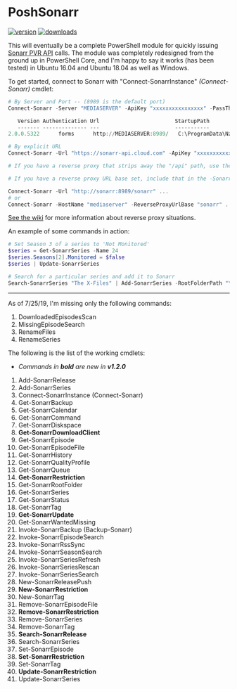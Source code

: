 # PoshSonarr

[![version](https://img.shields.io/powershellgallery/v/PoshSonarr.svg)](https://www.powershellgallery.com/packages/PoshSonarr)
[![downloads](https://img.shields.io/powershellgallery/dt/PoshSonarr.svg?label=downloads)](https://www.powershellgallery.com/stats/packages/PoshSonarr?groupby=Version)

This will eventually be a complete PowerShell module for quickly issuing [Sonarr PVR API](https://github.com/Sonarr/Sonarr/wiki/API) calls. The module was completely redesigned from the ground up in PowerShell Core, and I'm happy to say it works (has been tested) in Ubuntu 16.04 and Ubuntu 18.04 as well as Windows.

To get started, connect to Sonarr with "Connect-SonarrInstance" _(Connect-Sonarr)_ cmdlet:

```powershell
# By Server and Port -- (8989 is the default port)
Connect-Sonarr -Server "MEDIASERVER" -ApiKey "xxxxxxxxxxxxxxxx" -PassThru

   Version Authentication Url                        StartupPath
   ------- -------------- ---                        -----------
2.0.0.5322      forms      http://MEDIASERVER:8989/   C:\ProgramData\NzbDrone\bin

# By explicit URL
Connect-Sonarr -Url "https://sonarr-api.cloud.com" -ApiKey "xxxxxxxxxxxx" -PassThru

# If you have a reverse proxy that strips away the "/api" path, use the "-NoApiPrefix" switch.

# If you have a reverse proxy URL base set, include that in the -SonarrUrl parameter or use the new "-ReverseProxyUrlBase" parameter when combined with a HostName.

Connect-Sonarr -Url "http://sonarr:8989/sonarr" ...
# or
Connect-Sonarr -HostName "mediaserver" -ReverseProxyUrlBase "sonarr" ...
```

[See the wiki](https://github.com/Yevrag35/PoshSonarr/wiki) for more information about reverse proxy situations.

An example of some commands in action:

```powershell
# Set Season 3 of a series to 'Not Monitored'
$series = Get-SonarrSeries -Name 24
$series.Seasons[2].Monitored = $false
$series | Update-SonarrSeries

# Search for a particular series and add it to Sonarr
Search-SonarrSeries "The X-Files" | Add-SonarrSeries -RootFolderPath "\\NAS\Shows" -IgnoreEpisodesWithFiles -SearchForMissingEpisodes -UseSeasonFolders
```

---

As of 7/25/19, I'm missing only the following commands:

1. DownloadedEpisodesScan
1. MissingEpisodeSearch
1. RenameFiles
1. RenameSeries

The following is the list of the working cmdlets:

* _Commands in __bold__ are new in __v1.2.0___

1. Add-SonarrRelease
1. Add-SonarrSeries
1. Connect-SonarrInstance (Connect-Sonarr)
1. Get-SonarrBackup
1. Get-SonarrCalendar
1. Get-SonarrCommand
1. Get-SonarrDiskspace
1. __Get-SonarrDownloadClient__
1. Get-SonarrEpisode
1. Get-SonarrEpisodeFile
1. Get-SonarrHistory
1. Get-SonarrQualityProfile
1. Get-SonarrQueue
1. __Get-SonarrRestriction__
1. Get-SonarrRootFolder
1. Get-SonarrSeries
1. Get-SonarrStatus
1. Get-SonarrTag
1. __Get-SonarrUpdate__
1. Get-SonarrWantedMissing
1. Invoke-SonarrBackup (Backup-Sonarr)
1. Invoke-SonarrEpisodeSearch
1. Invoke-SonarrRssSync
1. Invoke-SonarrSeasonSearch
1. Invoke-SonarrSeriesRefresh
1. Invoke-SonarrSeriesRescan
1. Invoke-SonarrSeriesSearch
1. New-SonarrReleasePush
1. __New-SonarrRestriction__
1. New-SonarrTag
1. Remove-SonarrEpisodeFile
1. __Remove-SonarrRestriction__
1. Remove-SonarrSeries
1. Remove-SonarrTag
1. __Search-SonarrRelease__
1. Search-SonarrSeries
1. Set-SonarrEpisode
1. __Set-SonarrRestriction__
1. Set-SonarrTag
1. __Update-SonarrRestriction__
1. Update-SonarrSeries

